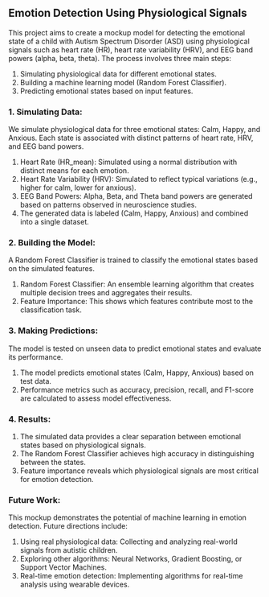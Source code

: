 ## **Emotion Detection Using Physiological Signals**


This project aims to create a mockup model for detecting the emotional state of a child with Autism Spectrum Disorder (ASD) using physiological signals such as heart rate (HR), heart rate variability (HRV), and EEG band powers (alpha, beta, theta).
The process involves three main steps:
   1. Simulating physiological data for different emotional states.
   2. Building a machine learning model (Random Forest Classifier).
   3. Predicting emotional states based on input features.

### **1. Simulating Data:**

We simulate physiological data for three emotional states: Calm, Happy, and Anxious. Each state is associated with distinct patterns of heart rate, HRV, and EEG band powers.
1. Heart Rate (HR_mean): Simulated using a normal distribution with distinct means for each emotion.
2.   Heart Rate Variability (HRV): Simulated to reflect typical variations (e.g., higher for calm, lower for anxious).
3.   EEG Band Powers: Alpha, Beta, and Theta band powers are generated based on patterns observed in neuroscience studies.
4.   The generated data is labeled (Calm, Happy, Anxious) and combined into a single dataset.

### **2. Building the Model:**

A Random Forest Classifier is trained to classify the emotional states based on the simulated features.
1.   Random Forest Classifier: An ensemble learning algorithm that creates multiple decision trees and aggregates their results.
2.   Feature Importance: This shows which features contribute most to the classification task.

### **3. Making Predictions:**

The model is tested on unseen data to predict emotional states and evaluate its performance.
1.   The model predicts emotional states (Calm, Happy, Anxious) based on test data.
2.   Performance metrics such as accuracy, precision, recall, and F1-score are calculated to assess model effectiveness.

### 4. Results:

1.   The simulated data provides a clear separation between emotional states based on physiological signals.
2.   The Random Forest Classifier achieves high accuracy in distinguishing between the states.
3.   Feature importance reveals which physiological signals are most critical for emotion detection.

### Future Work:

This mockup demonstrates the potential of machine learning in emotion detection. Future directions include:
1.   Using real physiological data: Collecting and analyzing real-world signals from autistic children.
2.   Exploring other algorithms: Neural Networks, Gradient Boosting, or Support Vector Machines.
3.   Real-time emotion detection: Implementing algorithms for real-time analysis using wearable devices.
